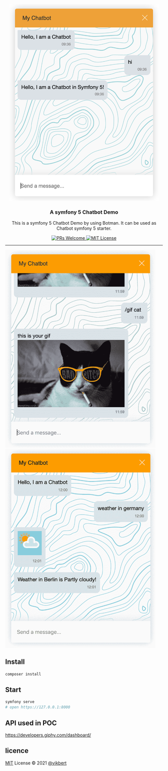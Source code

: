 <div align="center">
  <img src="docs/chatbot.png" width="480px" alt="aino" />
  <h3>A symfony 5 Chatbot Demo</h3>
  <p>This is a symfony 5 Chatbot Demo by using Botman. It can be used as Chatbot symfony 5 starter.</p>

  <p>
    <a href="#">
      <img src="https://img.shields.io/badge/PRs-Welcome-brightgreen.svg?style=flat-square" alt="PRs Welcome">
    </a>
    <a href="#">
      <img src="https://img.shields.io/badge/License-MIT-brightgreen.svg?style=flat-square" alt="MIT License">
    </a>
  </p>
</div>

---

<img src="docs/demo1.png" width="480px" alt="aino" /><br/>
<img src="docs/demo2.png" width="480px" alt="aino" /><br/>

## Install
```bash
composer install 
```

## Start
```bash
symfony serve 
# open https://127.0.0.1:8000
```


## API used in POC

<https://developers.giphy.com/dashboard/>


## licence

[MIT](./LICENSE) License © 2021 [@vikbert](https://vikbert.github.io/)
